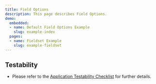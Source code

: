 ```yaml
---
title: Field Options
description: This page describes Field Options.
demo:
  embedded:
  - name: Default Field Options Example
    slug: example-index
  pages:
  - name: Fieldset Example
    slug: example-fieldset
---
```


## Testability

- Please refer to the [Application Testability Checklist](https://design.infor.com/resources/application-testability-checklist) for further details.
